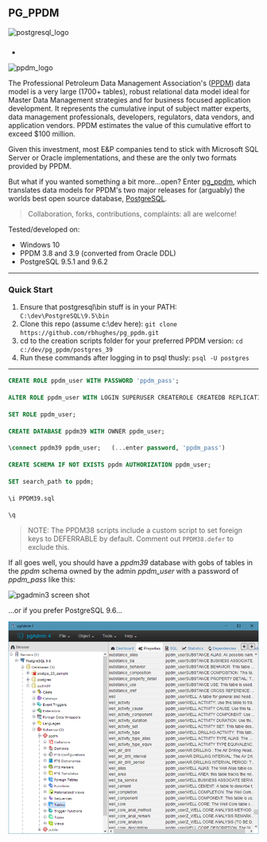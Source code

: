PG_PPDM
---------

![postgresql_logo](/postgresql_logo.png?raw=true "postgresql_logo")

#####
+

![ppdm_logo](/ppdm_logo.png?raw=true "ppdm_logo")



The Professional Petroleum Data Management Association's ([PPDM]) data model is a very large (1700+ tables), robust relational data model ideal for Master Data Management strategies and for business focused application development.  It represents the cumulative input of subject matter experts, data management professionals, developers, regulators, data vendors, and application vendors. PPDM estimates the value of this cumulative effort to exceed $100 million.

Given this investment, most E&P companies tend to stick with Microsoft SQL Server or Oracle implementations, and these are the only two formats provided by PPDM.

But what if you wanted something a bit more...open? Enter [pg_ppdm], which translates data models for PPDM's two major releases for (arguably) the worlds best open source database, [PostgreSQL].

> Collaboration, forks, contributions, complaints: all are welcome!

Tested/developed on:

* Windows 10
* PPDM 3.8 and 3.9 (converted from Oracle DDL)
* PostgreSQL 9.5.1 and 9.6.2

---
### Quick Start

1. Ensure that postgresql\bin stuff is in your PATH:
`C:\dev\PostgreSQL\9.5\bin`
2. Clone this repo (assume c:\dev here):
`git clone https://github.com/rbhughes/pg_ppdm.git`
3. cd to the creation scripts folder for your preferred PPDM version:
`cd c:/dev/pg_ppdm/postgres_39`
4. Run these commands after logging in to psql thusly:
`psql -U postgres`

---
```sql
CREATE ROLE ppdm_user WITH PASSWORD 'ppdm_pass';

ALTER ROLE ppdm_user WITH LOGIN SUPERUSER CREATEROLE CREATEDB REPLICATION;

SET ROLE ppdm_user;

CREATE DATABASE ppdm39 WITH OWNER ppdm_user;

\connect ppdm39 ppdm_user;   (...enter password, 'ppdm_pass')

CREATE SCHEMA IF NOT EXISTS ppdm AUTHORIZATION ppdm_user;

SET search_path to ppdm;

\i PPDM39.sql

\q

```

> NOTE: The PPDM38 scripts include a custom script to set foreign keys to DEFERRABLE by default. Comment out `PPDM38.defer` to exclude this.

If all goes well, you should have a *ppdm39* database with gobs of tables in the *ppdm* schema owned by the admin *ppdm_user* with a password of *ppdm_pass* like this:

![pgadmin3 screen shot](/pgadmin3.png?raw=true "pgadmin3_view")

...or if you prefer PostgreSQL 9.6...

![pgadmin4 screen shot](/pgadmin4.png?raw=true "pgadmin4_view")


[ppdm]:http://ppdm.org/
[pg_ppdm]:https://github.com/rbhughes/pg_ppdm
[PostgreSQL]:http://www.postgresql.org/
